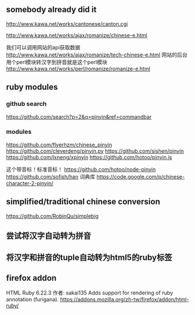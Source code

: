 ## somebody already did it

<http://www.kawa.net/works/cantonese/canton.cgi>

<http://www.kawa.net/works/ajax/romanize/chinese-e.html>

我们可以调用网站的api获取数据
<http://www.kawa.net/works/ajax/romanize/tech-chinese-e.html>
网站的后台用个perl模块转汉字到拼音就是这个perl模块
<http://www.kawa.net/works/perl/romanize/romanize-e.html>


## ruby modules
### github search
<https://github.com/search?p=2&q=pinyin&ref=commandbar>

### modules
<https://github.com/flyerhzm/chinese_pinyin>
<https://github.com/cleverdeng/pinyin.py>
<https://github.com/sishen/pinyin>
<https://github.com/lxneng/xpinyin>
<https://github.com/hotoo/pinyin.js>

这个带音标！标准音标！
<https://github.com/hotoo/node-pinyin>
<https://github.com/sofish/han>
词典库
<https://code.google.com/p/chinese-character-2-pinyin/>

## simplified/traditional chinese conversion
<https://github.com/RobinQu/simplebig>

## 尝试将汉字自动转为拼音

## 将汉字和拼音的tuple自动转为html5的ruby标签


## firefox addon
HTML Ruby 6.22.3
作者: sakai135
Adds support for rendering of ruby annotation (furigana).
<https://addons.mozilla.org/zh-tw/firefox/addon/html-ruby/>
